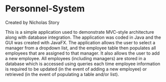 # Personnel-System
Created by Nicholas Story

This is a simple application used to demonstrate MVC-style architecture along with database integration. The application was coded in Java and the GUI was created with JavaFX. 
The application allows the user to select a manager from a dropdown list, and the employee table then populates all employees that are assigned to that manager. It also allows the user to add a new employee. All employees (including managers) are stored in a database which is accessed using queries each time employee information is required to be updated (in the event of adding a new employee) or retrieved (in the event of populating a table and/or list).
